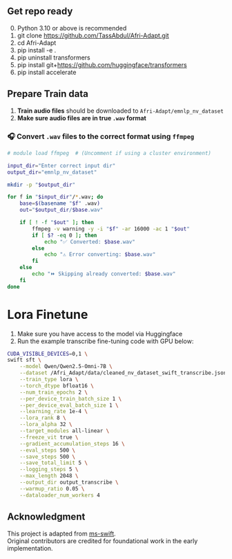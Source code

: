 

## Get repo ready
0. Python 3.10 or above is recommended
1. git clone https://github.com/TassAbdul/Afri-Adapt.git
2. cd Afri-Adapt
3. pip install -e .
4. pip uninstall transformers
5. pip install git+https://github.com/huggingface/transformers
6. pip install accelerate

## Prepare Train data

1. **Train audio files** should be downloaded to `Afri-Adapt/emnlp_nv_dataset`
2. **Make sure audio files are in true `.wav` format**

### 🎧 Convert `.wav` files to the correct format using `ffmpeg`

```bash
# module load ffmpeg  # (Uncomment if using a cluster environment)

input_dir="Enter correct input dir"
output_dir="emnlp_nv_dataset"

mkdir -p "$output_dir"

for f in "$input_dir"/*.wav; do
    base=$(basename "$f" .wav)
    out="$output_dir/$base.wav"

    if [ ! -f "$out" ]; then
        ffmpeg -v warning -y -i "$f" -ar 16000 -ac 1 "$out"
        if [ $? -eq 0 ]; then
            echo "✅ Converted: $base.wav"
        else
            echo "⚠️ Error converting: $base.wav"
        fi
    else
        echo "⏩ Skipping already converted: $base.wav"
    fi
done
```
# Lora Finetune
1. Make sure you have access to the model via Huggingface
2. Run the example transcribe fine-tuning code with GPU below: 
```bash
CUDA_VISIBLE_DEVICES=0,1 \
swift sft \
    --model Qwen/Qwen2.5-Omni-7B \
    --dataset /Afri_Adapt/data/cleaned_nv_dataset_swift_transcribe.jsonl \
    --train_type lora \
    --torch_dtype bfloat16 \
    --num_train_epochs 2 \
    --per_device_train_batch_size 1 \
    --per_device_eval_batch_size 1 \
    --learning_rate 1e-4 \
    --lora_rank 8 \
    --lora_alpha 32 \
    --target_modules all-linear \
    --freeze_vit true \
    --gradient_accumulation_steps 16 \
    --eval_steps 500 \
    --save_steps 500 \
    --save_total_limit 5 \
    --logging_steps 5 \
    --max_length 2048 \
    --output_dir output_transcribe \
    --warmup_ratio 0.05 \
    --dataloader_num_workers 4
```

## Acknowledgment
This project is adapted from [ms-swift](https://github.com/modelscope/ms-swift).  
Original contributors are credited for foundational work in the early implementation.
